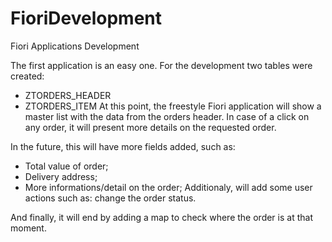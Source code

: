 # FioriDevelopment
Fiori Applications Development

The first application is an easy one. For the development two tables were created:
- ZTORDERS_HEADER
- ZTORDERS_ITEM
At this point, the freestyle Fiori application will show a master list with the
data from the orders header. In case of a click on any order, it will present
more details on the requested order.

In the future, this will have more fields added, such as:
- Total value of order;
- Delivery address;
- More informations/detail on the order;
Additionaly, will add some user actions such as: change the order status.

And finally, it will end by adding a map to check where the order is at that moment.

